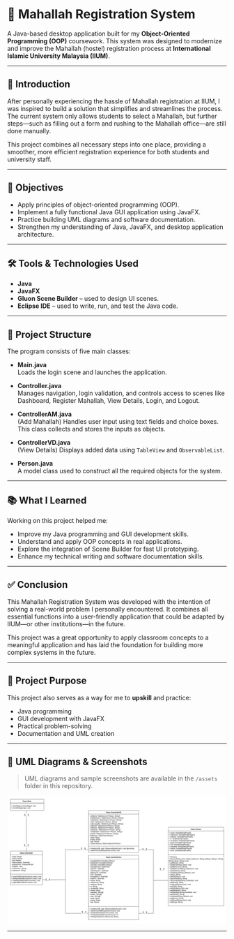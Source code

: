 # 🕌 Mahallah Registration System

A Java-based desktop application built for my **Object-Oriented Programming (OOP)** coursework. This system was designed to modernize and improve the Mahallah (hostel) registration process at **International Islamic University Malaysia (IIUM)**.

---

## 📌 Introduction

After personally experiencing the hassle of Mahallah registration at IIUM, I was inspired to build a solution that simplifies and streamlines the process. The current system only allows students to select a Mahallah, but further steps—such as filling out a form and rushing to the Mahallah office—are still done manually.

This project combines all necessary steps into one place, providing a smoother, more efficient registration experience for both students and university staff.

---

## 🎯 Objectives

- Apply principles of object-oriented programming (OOP).
- Implement a fully functional Java GUI application using JavaFX.
- Practice building UML diagrams and software documentation.
- Strengthen my understanding of Java, JavaFX, and desktop application architecture.

---

## 🛠️ Tools & Technologies Used

- **Java**
- **JavaFX**
- **Gluon Scene Builder** – used to design UI scenes.
- **Eclipse IDE** – used to write, run, and test the Java code.

---

## 🧱 Project Structure

The program consists of five main classes:

- **Main.java**  
  Loads the login scene and launches the application.

- **Controller.java**  
  Manages navigation, login validation, and controls access to scenes like Dashboard, Register Mahallah, View Details, Login, and Logout.

- **ControllerAM.java**  
  (Add Mahallah) Handles user input using text fields and choice boxes. This class collects and stores the inputs as objects.

- **ControllerVD.java**  
  (View Details) Displays added data using `TableView` and `ObservableList`.

- **Person.java**  
  A model class used to construct all the required objects for the system.

---

## 📚 What I Learned

Working on this project helped me:

- Improve my Java programming and GUI development skills.
- Understand and apply OOP concepts in real applications.
- Explore the integration of Scene Builder for fast UI prototyping.
- Enhance my technical writing and software documentation skills.

---

## ✅ Conclusion

This Mahallah Registration System was developed with the intention of solving a real-world problem I personally encountered. It combines all essential functions into a user-friendly application that could be adapted by IIUM—or other institutions—in the future.

This project was a great opportunity to apply classroom concepts to a meaningful application and has laid the foundation for building more complex systems in the future.

---

## 🚀 Project Purpose

This project also serves as a way for me to **upskill** and practice:

- Java programming
- GUI development with JavaFX
- Practical problem-solving
- Documentation and UML creation

---

## 📂 UML Diagrams & Screenshots

> UML diagrams and sample screenshots are available in the `/assets` folder in this repository.

<p align="center">
  <img src="assets/uml_diagram.png" width="900px" />
</p>

---

